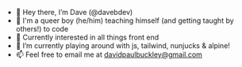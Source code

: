 - 👋 Hey there, I’m Dave (@davebdev)
- 🌈 I'm a queer boy (he/him) teaching himself (and getting taught by others!) to code
- 👀 Currently interested in all things front end
- 🌱 I’m currently playing around with js, tailwind, nunjucks & alpine!
- 📫 Feel free to email me at davidpaulbuckley@gmail.com

<!---
davebdev/davebdev is a ✨ special ✨ repository because its `README.md` (this file) appears on your GitHub profile.
You can click the Preview link to take a look at your changes.
--->
